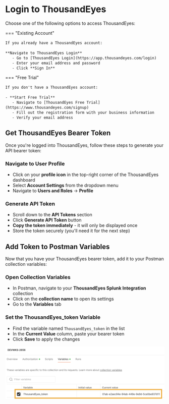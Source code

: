 # Login to ThousandEyes

Choose one of the following options to access ThousandEyes:

=== "Existing Account"

    If you already have a ThousandEyes account:
    
    **Navigate to ThousandEyes Login**
       - Go to [ThousandEyes Login](https://app.thousandeyes.com/login)
       - Enter your email address and password
       - Click **Sign In**

=== "Free Trial"

    If you don't have a ThousandEyes account:
    
    - **Start Free Trial**
       - Navigate to [ThousandEyes Free Trial](https://www.thousandeyes.com/signup)
       - Fill out the registration form with your business information
       - Verify your email address

## Get ThousandEyes Bearer Token

Once you're logged into ThousandEyes, follow these steps to generate your API bearer token:

### Navigate to User Profile
- Click on your **profile icon** in the top-right corner of the ThousandEyes dashboard
- Select **Account Settings** from the dropdown menu
- Navigate to **Users and Roles** → **Profile**

### Generate API Token
- Scroll down to the **API Tokens** section
- Click **Generate API Token** button
- **Copy the token immediately** - it will only be displayed once
- Store the token securely (you'll need it for the next step)

## Add Token to Postman Variables

Now that you have your ThousandEyes bearer token, add it to your Postman collection variables:

### Open Collection Variables
- In Postman, navigate to your **ThousandEyes Splunk Integration** collection
- Click on the **collection name** to open its settings
- Go to the **Variables** tab

### Set the ThousandEyes_token Variable
- Find the variable named `ThousandEyes_token` in the list
- In the **Current Value** column, paste your bearer token
- Click **Save** to apply the changes



![ThousandEyes Token](img/postman/thousandeyesToken.png)